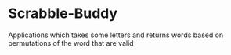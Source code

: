 # Scrabble-Buddy
Applications which takes some letters and returns words based on permutations of the word that are valid
